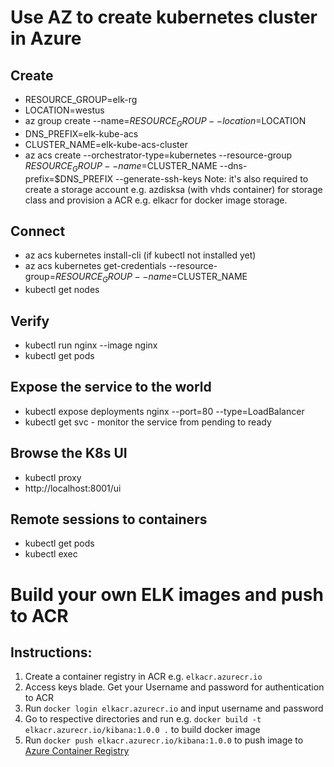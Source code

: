 # Use AZ to create kubernetes cluster in Azure
## Create
* RESOURCE_GROUP=elk-rg
* LOCATION=westus
* az group create --name=$RESOURCE_GROUP --location=$LOCATION
* DNS_PREFIX=elk-kube-acs
* CLUSTER_NAME=elk-kube-acs-cluster
* az acs create --orchestrator-type=kubernetes --resource-group $RESOURCE_GROUP --name=$CLUSTER_NAME --dns-prefix=$DNS_PREFIX --generate-ssh-keys
Note: it's also required to create a storage account e.g. azdisksa (with vhds container) for storage class and provision a ACR e.g. elkacr for docker image storage.
## Connect
* az acs kubernetes install-cli (if kubectl not installed yet)
* az acs kubernetes get-credentials --resource-group=$RESOURCE_GROUP --name=$CLUSTER_NAME
* kubectl get nodes

## Verify
* kubectl run nginx --image nginx
* kubectl get pods

## Expose the service to the world
* kubectl expose deployments nginx --port=80 --type=LoadBalancer
* kubectl get svc - monitor the service from pending to ready

## Browse the K8s UI
* kubectl proxy
* http://localhost:8001/ui

## Remote sessions to containers
* kubectl get pods
* kubectl exec <pod name> <command>

# Build your own ELK images and push to ACR
## Instructions:
1. Create a container registry in ACR e.g. ```elkacr.azurecr.io```
2. Access keys blade. Get your Username and password for authentication to ACR
3. Run ```docker login elkacr.azurecr.io``` and input username and password
4. Go to respective directories and run e.g. ```docker build -t elkacr.azurecr.io/kibana:1.0.0 .``` to build docker image
5. Run ```docker push elkacr.azurecr.io/kibana:1.0.0``` to push image to [Azure Container Registry](https://docs.microsoft.com/en-us/azure/container-registry/container-registry-get-started-docker-cli)
